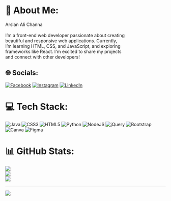 # 💫 About Me:
Arslan Ali Channa<br><br>I’m a front-end web developer passionate about creating<br>beautiful and responsive web applications. Currently,<br>I’m learning HTML, CSS, and JavaScript, and exploring <br>frameworks like React. I'm excited to share my projects <br>and connect with other developers!<br>


## 🌐 Socials:
[![Facebook](https://img.shields.io/badge/Facebook-%231877F2.svg?logo=Facebook&logoColor=white)](https://facebook.com/aliarslan8890) [![Instagram](https://img.shields.io/badge/Instagram-%23E4405F.svg?logo=Instagram&logoColor=white)](https://instagram.com/aliarsal8890) [![LinkedIn](https://img.shields.io/badge/LinkedIn-%230077B5.svg?logo=linkedin&logoColor=white)](https://linkedin.com/in/Arslanali) 

# 💻 Tech Stack:
![Java](https://img.shields.io/badge/java-%23ED8B00.svg?style=plastic&logo=openjdk&logoColor=white) ![CSS3](https://img.shields.io/badge/css3-%231572B6.svg?style=plastic&logo=css3&logoColor=white) ![HTML5](https://img.shields.io/badge/html5-%23E34F26.svg?style=plastic&logo=html5&logoColor=white) ![Python](https://img.shields.io/badge/python-3670A0?style=plastic&logo=python&logoColor=ffdd54) ![NodeJS](https://img.shields.io/badge/node.js-6DA55F?style=plastic&logo=node.js&logoColor=white) ![jQuery](https://img.shields.io/badge/jquery-%230769AD.svg?style=plastic&logo=jquery&logoColor=white) ![Bootstrap](https://img.shields.io/badge/bootstrap-%238511FA.svg?style=plastic&logo=bootstrap&logoColor=white) ![Canva](https://img.shields.io/badge/Canva-%2300C4CC.svg?style=plastic&logo=Canva&logoColor=white) ![Figma](https://img.shields.io/badge/figma-%23F24E1E.svg?style=plastic&logo=figma&logoColor=white)
# 📊 GitHub Stats:
![](https://github-readme-stats.vercel.app/api?username=arsal2020&theme=blue_navy&hide_border=false&include_all_commits=false&count_private=false)<br/>
![](https://github-readme-streak-stats.herokuapp.com/?user=arsal2020&theme=blue_navy&hide_border=false)<br/>
![](https://github-readme-stats.vercel.app/api/top-langs/?username=arsal2020&theme=blue_navy&hide_border=false&include_all_commits=false&count_private=false&layout=compact)

---
[![](https://visitcount.itsvg.in/api?id=arsal2020&icon=2&color=0)](https://visitcount.itsvg.in)

<!-- Proudly created with GPRM ( https://gprm.itsvg.in ) -->
